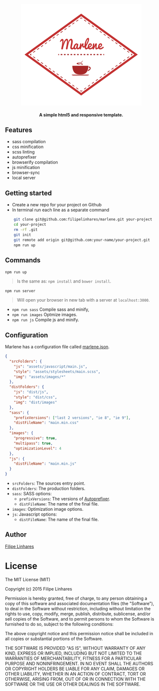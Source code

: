 <p align="center">
	<img src="https://raw.githubusercontent.com/filipelinhares/marlene/master/assets/images/logo.png" alt="Marlene">
	<h4 align="center">A simple html5 and responsive template.</h4>
</p>

## Features
- sass compilation
- css minification
- scss linting
- autoprefixer
- browserify compilation
- js minification
- browser-sync
- local server

## Getting started
* Create a new repo for your project on Github
* In terminal run each line as a separate command
```bash
    git clone git@github.com:filipelinhares/marlene.git your-project
    cd your-project
    rm -rf .git
    git init
    git remote add origin git@github.com:your-name/your-project.git
    npm run up
```

## Commands

`npm run up`
> Is the same as: `npm install` and `bower install`.

`npm run server`
> Will open your browser in new tab with a server at `localhost:3000`.

- `npm run sass` Compile sass and minify,
- `npm run images` Optmize images.
- `npm run js` Compile js and minify.

## Configuration
Marlene has a configuration file called [marlene.json](marlene.json).

```json
{
  "srcFolders": {
    "js": "assets/javascript/main.js",
    "style": "assets/stylesheets/main.scss",
    "img": "assets/images/*"
  },
  "distFolders": {
    "js": "dist/js",
    "style": "dist/css",
    "img": "dist/images"
  },
  "sass": {
    "prefixVersions": ["last 2 versions", "ie 8", "ie 9"],
    "distFileName": "main.min.css"
  },
  "images": {
    "progressive": true,
    "multipass": true,
    "optimizationLevel": 4
  },
  "js": {
    "distFileName": "main.min.js"
  }
}
```

- `srcFolders`: The sources entry point.
- `distFolders`: The production folders.
- `sass`: SASS options:
	- `prefixVersions`: The versions of [Autoprefixer](https://github.com/postcss/autoprefixer).
	- `distFileName`: The name of the final file.
- `images`: Optimization image options.
- `js`: Javascript options:
	- `distFileName`: The name of the final file.

## Author
[Filipe Linhares](http://filipelinhares.com)

# License

The MIT License (MIT)

Copyright (c) 2015 Filipe Linhares

Permission is hereby granted, free of charge, to any person obtaining a copy
of this software and associated documentation files (the "Software"), to deal
in the Software without restriction, including without limitation the rights
to use, copy, modify, merge, publish, distribute, sublicense, and/or sell
copies of the Software, and to permit persons to whom the Software is
furnished to do so, subject to the following conditions:

The above copyright notice and this permission notice shall be included in
all copies or substantial portions of the Software.

THE SOFTWARE IS PROVIDED "AS IS", WITHOUT WARRANTY OF ANY KIND, EXPRESS OR
IMPLIED, INCLUDING BUT NOT LIMITED TO THE WARRANTIES OF MERCHANTABILITY,
FITNESS FOR A PARTICULAR PURPOSE AND NONINFRINGEMENT. IN NO EVENT SHALL THE
AUTHORS OR COPYRIGHT HOLDERS BE LIABLE FOR ANY CLAIM, DAMAGES OR OTHER
LIABILITY, WHETHER IN AN ACTION OF CONTRACT, TORT OR OTHERWISE, ARISING FROM,
OUT OF OR IN CONNECTION WITH THE SOFTWARE OR THE USE OR OTHER DEALINGS IN
THE SOFTWARE.
